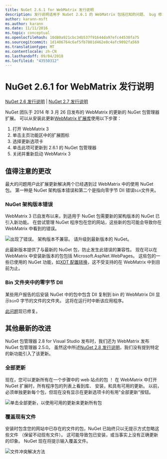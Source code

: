 ```yaml
---
title: NuGet 2.6.1 for WebMatrix 发行说明
description: 发行说明适用于 NuGet 2.6.1 的 WebMatrix 包括已知的问题、 bug 修复、 新增的功能和 Dcr。
author: karann-msft
ms.author: karann
ms.date: 11/11/2016
ms.topic: conceptual
ms.openlocfilehash: 10d80a921cbc34b537f91644da97efc44530fa75
ms.sourcegitcommit: 1d1406764c6af5fb7801d462e0c4afc9092fa569
ms.translationtype: MT
ms.contentlocale: zh-CN
ms.lasthandoff: 09/04/2018
ms.locfileid: "43550312"
---
```

# <a name="nuget-261-for-webmatrix-release-notes"></a>NuGet 2.6.1 for WebMatrix 发行说明

[NuGet 2.6 发行说明](../release-notes/nuget-2.6.md) | [NuGet 2.7 发行说明](../release-notes/nuget-2.7.md)

NuGet 团队于 2014 年 3 月 26 日发布的 WebMatrix 的更新的 NuGet 包管理器扩展。  可以从安装此更新[WebMatrix 扩展库](https://blogs.iis.net/webmatrix/retiring-the-webmatrix-extensions-gallery)使用以下步骤：

1. 打开 WebMatrix 3
1. 单击主页功能区中的扩展图标
1. 选择更新选项卡
1. 单击此项可更新到 2.6.1 的 NuGet 包管理器
1. 关闭并重新启动 WebMatrix 3

## <a name="notable-changes"></a>值得注意的更改

最大的问题用户此扩展更新解决两个已经遇到过 WebMatrix 中的使用 NuGet 包。  第一种是 NuGet 架构版本错误和第二个是指向零字节 Dll 错误`bin`文件夹。

### <a name="nuget-schema-version-error"></a>NuGet 架构版本错误

WebMatrix 3 已自发布以来，到适用于 NuGet 包需要新的架构版本的 NuGet 已引入新功能。  在尝试管理 NuGet 程序包在您的网站，这些新的包可能会导致你在 WebMatrix 中看到的错误。

![出现了错误。 架构版本不兼容。 请升级到最新版本的 NuGet。](./media/NuGet-2.8/webmatrix-schema-version.png)

此最新版本提供了与最新的 NuGet 包，防止发生此错误的兼容性。 现在可以在 WebMatrix 中安装新版本的包包括 Microsoft.AspNet.WebPages。  这些包的一些已使用的 NuGet 功能，如[XDT 配置转换](../release-notes/nuget-2.6.md#xdt)，这不受支持的在 WebMatrix 中到目前为止。

### <a name="zero-byte-dlls-in-bin-folder"></a>Bin 文件夹中的零字节 Dll

某些用户报告的后安装 NuGet 中的包中包含 Dll 复制到 bin 的 WebMatrix Dll 显示`bin`0 字节的文件的文件夹。  这将在运行时中断该应用程序。

[此问题](https://nuget.codeplex.com/workitem/4060)现已修复。

## <a name="other-recent-improvements"></a>其他最新的改进

NuGet 包管理器 2.8 for Visual Studio 发布时，我们还为 WebMatrix 发布 NuGet 包管理器 2.5.0。  虽然这中所述[NuGet 2.8 发行说明](../release-notes/nuget-2.8.md#webmatrix-nuget-client-updates)，我们没有提到特定的新功能引入了该更新。

### <a name="update-all"></a>全部更新

现在，您可以更新所有在一个步骤中的 web 站点的包 ！  在 WebMatrix 中打开 NuGet 扩展时，所有程序包的列表上看到库、 安装，和具有可用的更新。  以前，必须单独更新每个包，但现在没有显示在更新选项卡的有用"全部更新"按钮。

![单击全部更新，以使用可用的更新来更新所有包](./media/NuGet-2.8/webmatrix-update-all.png)

### <a name="overwrite-existing-files"></a>覆盖现有文件

安装时包含您的网站中已存在的文件的包，NuGet 已始终只以无提示方式忽略这些文件 （保留不动现有文件）。  这可能导致包已安装，或当事实上没有正确更新的印象。  NuGet 现在将提示输入覆盖文件。

![文件冲突解决方法](./media/NuGet-2.8/webmatrix-overwrite-file.png)
